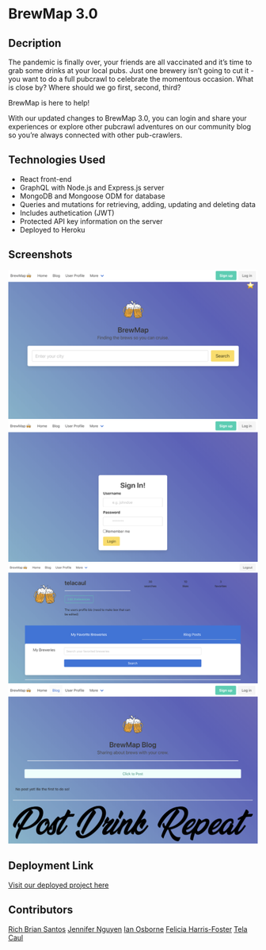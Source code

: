 # BrewMap 3.0
## Decription
The pandemic is finally over, your friends are all vaccinated and it’s time to grab some drinks at your local pubs. Just one brewery isn’t going to cut it - you want to do a full pubcrawl to celebrate the momentous occasion. What is close by? Where should we go first, second, third?

BrewMap is here to help! 

With our updated changes to BrewMap 3.0, you can login and share your experiences or explore other pubcrawl adventures on our community blog so you’re always connected with other pub-crawlers.

## Technologies Used
* React front-end
* GraphQL with Node.js and Express.js server
* MongoDB and Mongoose ODM for database
* Queries and mutations for retrieving, adding, updating and deleting data
* Includes authetication (JWT)
* Protected API key information on the server 
* Deployed to Heroku

## Screenshots
![Home](./brewhome.jpg)
![Login](./brewlogin.jpg)
![User](./brewuser.jpg)
![Blog](./brewblog.jpg)

## Deployment Link
[Visit our deployed project here](https://brewmap3.herokuapp.com/login)

## Contributors
[Rich Brian Santos](https://github.com/rbsantos-code)
[Jennifer Nguyen](https://github.com/njthanhtrang)
[Ian Osborne](https://github.com/riosborne6)
[Felicia Harris-Foster](https://github.com/harrisfd)
[Tela Caul](https://github.com/telacaul)
